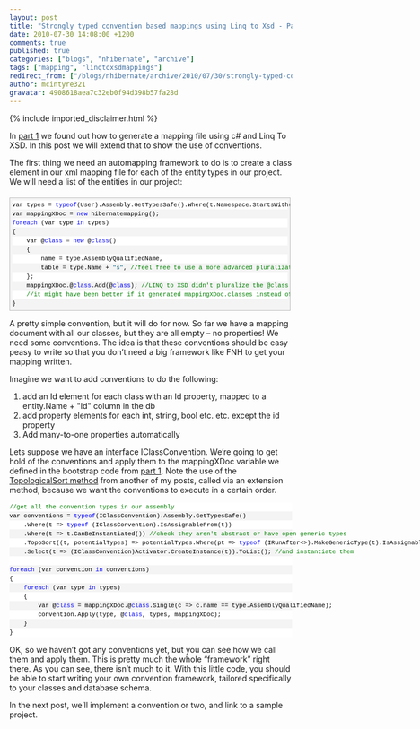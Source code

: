 ```yaml
---
layout: post
title: "Strongly typed convention based mappings using Linq to Xsd - Part 2"
date: 2010-07-30 14:08:00 +1200
comments: true
published: true
categories: ["blogs", "nhibernate", "archive"]
tags: ["mapping", "linqtoxsdmappings"]
redirect_from: ["/blogs/nhibernate/archive/2010/07/30/strongly-typed-convention-based-mappings-using-linq-to-xsd-part-2.aspx/", "/blogs/nhibernate/archive/2010/07/30/strongly-typed-convention-based-mappings-using-linq-to-xsd-part-2.html"]
author: mcintyre321
gravatar: 4908618aea7c32eb0f94d398b57fa28d
---
```

{% include imported_disclaimer.html %}
<p>In <a target="_blank" href="http://www.adverseconditionals.com/2010/07/fluent-xml-free-convention-based.html">part 1</a> we found out how to generate a mapping file using c# and Linq To XSD. In this post we will extend that to show the use of conventions.</p>
<p>The first thing we need an automapping framework to do is to create a class element in our xml mapping file for each of the entity types in our project. We will need a list of the entities in our project:</p>
<div id="codeSnippetWrapper" style="text-align: left; line-height: 12pt; background-color: #f4f4f4; margin: 20px 0px 10px; width: 97.5%; font-family: 'Courier New', courier, monospace; direction: ltr; max-height: 200px; font-size: 8pt; overflow: auto; cursor: text; border: silver 1px solid; padding: 4px;">
<div id="codeSnippet" style="text-align: left; line-height: 12pt; background-color: #f4f4f4; width: 100%; font-family: 'Courier New', courier, monospace; direction: ltr; color: black; font-size: 8pt; overflow: visible; border-style: none; padding: 0px;">
<pre style="text-align: left; line-height: 12pt; background-color: white; margin: 0em; width: 100%; font-family: 'Courier New', courier, monospace; direction: ltr; color: black; font-size: 8pt; overflow: visible; border-style: none; padding: 0px;">var types = <span style="color: #0000ff">typeof</span>(User).Assembly.GetTypesSafe().Where(t.Namespace.StartsWith(<span style="color: #006080">"Servit.Domain.Entities"</span>)).ToList();</pre>
<!--CRLF-->
<pre style="text-align: left; line-height: 12pt; background-color: #f4f4f4; margin: 0em; width: 100%; font-family: 'Courier New', courier, monospace; direction: ltr; color: black; font-size: 8pt; overflow: visible; border-style: none; padding: 0px;">var mappingXDoc = <span style="color: #0000ff">new</span> hibernatemapping();</pre>
<!--CRLF-->
<pre style="text-align: left; line-height: 12pt; background-color: white; margin: 0em; width: 100%; font-family: 'Courier New', courier, monospace; direction: ltr; color: black; font-size: 8pt; overflow: visible; border-style: none; padding: 0px;"><span style="color: #0000ff">foreach</span> (var type <span style="color: #0000ff">in</span> types)</pre>
<!--CRLF-->
<pre style="text-align: left; line-height: 12pt; background-color: #f4f4f4; margin: 0em; width: 100%; font-family: 'Courier New', courier, monospace; direction: ltr; color: black; font-size: 8pt; overflow: visible; border-style: none; padding: 0px;">{</pre>
<!--CRLF-->
<pre style="text-align: left; line-height: 12pt; background-color: white; margin: 0em; width: 100%; font-family: 'Courier New', courier, monospace; direction: ltr; color: black; font-size: 8pt; overflow: visible; border-style: none; padding: 0px;">    var @<span style="color: #0000ff">class</span> = <span style="color: #0000ff">new</span> @<span style="color: #0000ff">class</span>()</pre>
<!--CRLF-->
<pre style="text-align: left; line-height: 12pt; background-color: #f4f4f4; margin: 0em; width: 100%; font-family: 'Courier New', courier, monospace; direction: ltr; color: black; font-size: 8pt; overflow: visible; border-style: none; padding: 0px;">    {</pre>
<!--CRLF-->
<pre style="text-align: left; line-height: 12pt; background-color: white; margin: 0em; width: 100%; font-family: 'Courier New', courier, monospace; direction: ltr; color: black; font-size: 8pt; overflow: visible; border-style: none; padding: 0px;">        name = type.AssemblyQualifiedName,</pre>
<!--CRLF-->
<pre style="text-align: left; line-height: 12pt; background-color: #f4f4f4; margin: 0em; width: 100%; font-family: 'Courier New', courier, monospace; direction: ltr; color: black; font-size: 8pt; overflow: visible; border-style: none; padding: 0px;">        table = type.Name + <span style="color: #006080">"s"</span>, <span style="color: #008000">//feel free to use a more advanced pluralization method (<a href="http://bit.ly/b98JK6" title="http://bit.ly/b98JK6">http://bit.ly/b98JK6</a>) &ndash; adding an s works for me! </span></pre>
<!--CRLF-->
<pre style="text-align: left; line-height: 12pt; background-color: white; margin: 0em; width: 100%; font-family: 'Courier New', courier, monospace; direction: ltr; color: black; font-size: 8pt; overflow: visible; border-style: none; padding: 0px;">    };</pre>
<!--CRLF-->
<pre style="text-align: left; line-height: 12pt; background-color: #f4f4f4; margin: 0em; width: 100%; font-family: 'Courier New', courier, monospace; direction: ltr; color: black; font-size: 8pt; overflow: visible; border-style: none; padding: 0px;">    mappingXDoc.@<span style="color: #0000ff">class</span>.Add(@<span style="color: #0000ff">class</span>); <span style="color: #008000">//LINQ to XSD didn't pluralize the @class collection, </span></pre>
<!--CRLF-->
<pre style="text-align: left; line-height: 12pt; background-color: white; margin: 0em; width: 100%; font-family: 'Courier New', courier, monospace; direction: ltr; color: black; font-size: 8pt; overflow: visible; border-style: none; padding: 0px;">    <span style="color: #008000">//it might have been better if it generated mappingXDoc.classes instead of mappingXDoc.@class...</span></pre>
<!--CRLF-->
<pre style="text-align: left; line-height: 12pt; background-color: #f4f4f4; margin: 0em; width: 100%; font-family: 'Courier New', courier, monospace; direction: ltr; color: black; font-size: 8pt; overflow: visible; border-style: none; padding: 0px;">}</pre>
<!--CRLF--></div>
</div>
<p>A pretty simple convention, but it will do for now. So far we have a mapping document with all our classes, but they are all empty &ndash; no properties! We need some conventions. The idea is that these conventions should be easy peasy to write so that you don&rsquo;t need a big framework like FNH to get your mapping written.</p>
<p>Imagine we want to add conventions to do the following:</p>
<ol>
<li>add an Id element for each class with an Id property, mapped to a entity.Name + "Id" column in the db </li>
<li>add property elements for each int, string, bool etc. etc. except the id property </li>
<li>Add many-to-one properties automatically </li>
</ol>
<p>Lets suppose we have an interface IClassConvention. We&rsquo;re going to get hold of the conventions and apply them to the mappingXDoc variable we defined in the bootstrap code from <a target="_blank" href="http://www.adverseconditionals.com/2010/07/fluent-xml-free-convention-based.html">part 1</a>. Note the use of the <a target="_blank" href="http://www.adverseconditionals.com/2010/07/using-topological-sort-to-order-rules.html">TopologicalSort method</a> from another of my posts, called via an extension method, because we want the conventions to execute in a certain order.</p>
<div id="codeSnippetWrapper">
<div id="codeSnippet" style="text-align: left; line-height: 12pt; background-color: #f4f4f4; width: 100%; font-family: 'Courier New', courier, monospace; direction: ltr; color: black; font-size: 8pt; overflow: visible; border-style: none; padding: 0px;">
<pre style="text-align: left; line-height: 12pt; background-color: white; margin: 0em; width: 100%; font-family: 'Courier New', courier, monospace; direction: ltr; color: black; font-size: 8pt; overflow: visible; border-style: none; padding: 0px;"><span style="color: #008000">//get all the convention types in our assembly</span></pre>
<!--CRLF-->
<pre style="text-align: left; line-height: 12pt; background-color: #f4f4f4; margin: 0em; width: 100%; font-family: 'Courier New', courier, monospace; direction: ltr; color: black; font-size: 8pt; overflow: visible; border-style: none; padding: 0px;">var conventions = <span style="color: #0000ff">typeof</span>(IClassConvention).Assembly.GetTypesSafe()</pre>
<!--CRLF-->
<pre style="text-align: left; line-height: 12pt; background-color: white; margin: 0em; width: 100%; font-family: 'Courier New', courier, monospace; direction: ltr; color: black; font-size: 8pt; overflow: visible; border-style: none; padding: 0px;">    .Where(t =&gt; <span style="color: #0000ff">typeof</span> (IClassConvention).IsAssignableFrom(t))</pre>
<!--CRLF-->
<pre style="text-align: left; line-height: 12pt; background-color: #f4f4f4; margin: 0em; width: 100%; font-family: 'Courier New', courier, monospace; direction: ltr; color: black; font-size: 8pt; overflow: visible; border-style: none; padding: 0px;">    .Where(t =&gt; t.CanBeInstantiated()) <span style="color: #008000">//check they aren't abstract or have open generic types</span></pre>
<!--CRLF-->
<pre style="text-align: left; line-height: 12pt; background-color: white; margin: 0em; width: 100%; font-family: 'Courier New', courier, monospace; direction: ltr; color: black; font-size: 8pt; overflow: visible; border-style: none; padding: 0px;">    .TopoSort((t, potentialTypes) =&gt; potentialTypes.Where(pt =&gt; <span style="color: #0000ff">typeof</span> (IRunAfter&lt;&gt;).MakeGenericType(t).IsAssignableFrom(pt)))</pre>
<!--CRLF-->
<pre style="text-align: left; line-height: 12pt; background-color: #f4f4f4; margin: 0em; width: 100%; font-family: 'Courier New', courier, monospace; direction: ltr; color: black; font-size: 8pt; overflow: visible; border-style: none; padding: 0px;">    .Select(t =&gt; (IClassConvention)Activator.CreateInstance(t)).ToList(); <span style="color: #008000">//and instantiate them</span></pre>
<!--CRLF-->
<pre style="text-align: left; line-height: 12pt; background-color: white; margin: 0em; width: 100%; font-family: 'Courier New', courier, monospace; direction: ltr; color: black; font-size: 8pt; overflow: visible; border-style: none; padding: 0px;">&nbsp;</pre>
<!--CRLF-->
<pre style="text-align: left; line-height: 12pt; background-color: #f4f4f4; margin: 0em; width: 100%; font-family: 'Courier New', courier, monospace; direction: ltr; color: black; font-size: 8pt; overflow: visible; border-style: none; padding: 0px;"><span style="color: #0000ff">foreach</span> (var convention <span style="color: #0000ff">in</span> conventions)</pre>
<!--CRLF-->
<pre style="text-align: left; line-height: 12pt; background-color: white; margin: 0em; width: 100%; font-family: 'Courier New', courier, monospace; direction: ltr; color: black; font-size: 8pt; overflow: visible; border-style: none; padding: 0px;">{</pre>
<!--CRLF-->
<pre style="text-align: left; line-height: 12pt; background-color: #f4f4f4; margin: 0em; width: 100%; font-family: 'Courier New', courier, monospace; direction: ltr; color: black; font-size: 8pt; overflow: visible; border-style: none; padding: 0px;">    <span style="color: #0000ff">foreach</span> (var type <span style="color: #0000ff">in</span> types)</pre>
<!--CRLF-->
<pre style="text-align: left; line-height: 12pt; background-color: white; margin: 0em; width: 100%; font-family: 'Courier New', courier, monospace; direction: ltr; color: black; font-size: 8pt; overflow: visible; border-style: none; padding: 0px;">    {</pre>
<!--CRLF-->
<pre style="text-align: left; line-height: 12pt; background-color: #f4f4f4; margin: 0em; width: 100%; font-family: 'Courier New', courier, monospace; direction: ltr; color: black; font-size: 8pt; overflow: visible; border-style: none; padding: 0px;">        var @<span style="color: #0000ff">class</span> = mappingXDoc.@<span style="color: #0000ff">class</span>.Single(c =&gt; c.name == type.AssemblyQualifiedName);</pre>
<!--CRLF-->
<pre style="text-align: left; line-height: 12pt; background-color: white; margin: 0em; width: 100%; font-family: 'Courier New', courier, monospace; direction: ltr; color: black; font-size: 8pt; overflow: visible; border-style: none; padding: 0px;">        convention.Apply(type, @<span style="color: #0000ff">class</span>, types, mappingXDoc);</pre>
<!--CRLF-->
<pre style="text-align: left; line-height: 12pt; background-color: #f4f4f4; margin: 0em; width: 100%; font-family: 'Courier New', courier, monospace; direction: ltr; color: black; font-size: 8pt; overflow: visible; border-style: none; padding: 0px;">    }</pre>
<!--CRLF-->
<pre style="text-align: left; line-height: 12pt; background-color: white; margin: 0em; width: 100%; font-family: 'Courier New', courier, monospace; direction: ltr; color: black; font-size: 8pt; overflow: visible; border-style: none; padding: 0px;">}</pre>
<!--CRLF--></div>
</div>
<p>OK, so we haven&rsquo;t got any conventions yet, but you can see how we call them and apply them. This is pretty much the whole &ldquo;framework&rdquo; right there. As you can see, there isn&rsquo;t much to it. With this little code, you should be able to start writing your own convention framework, tailored specifically to your classes and database schema.&nbsp;</p>
<p>In the next post, we&rsquo;ll implement a convention or two, and link to a sample project.</p>

